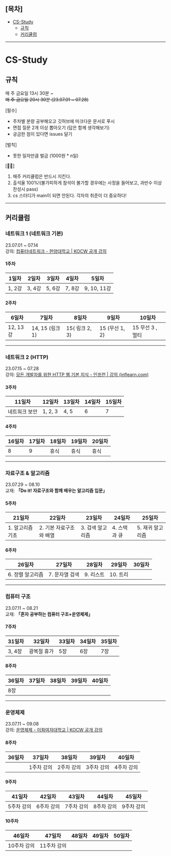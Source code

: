 ## [목차]
- [CS-Study](#cs-study)
  * [규칙](#규칙)
  * [커리큘럼](#커리큘럼)
---

# CS-Study
## 규칙 
매 주 금요일 13시 30분 ~      
~~매 주 금요일 20시 30분 (23.07.01 ~ 07.28)~~

[필수] 
- 주차별 분량 공부해오고 깃허브에 마크다운 문서로 푸시 
- 면접 질문 2개 이상 뽑아오기 (답은 함께 생각해보기)
- 궁금한 점이 있다면 issues 달기

[벌칙] 
- 못한 일자만큼 벌금 (1000원 * n일) 

[🏃‍♀️] 
1. 매주 커리큘럼은 반드시 지킨다. 
2. 출석율 100%!(불가피하게 참석이 불가할 경우에는 사정을 들어보고, 과반수 이상 찬성시 pass)
3. cs 스터디가 main이 되면 안된다. 각자의 취준이 더 중요하다!

---

## 커리큘럼

### 네트워크 1 (네트워크 기본)
23.07.01 ~ 07.14    
강의: [컴퓨터네트워크 - 한양대학교 | KOCW 공개 강의](http://www.kocw.net/home/cview.do?cid=6166c077e545b736)

#### 1주차

|1일차|2일차|3일차|4일차|5일차|
|---|---|---|---|---|
|1, 2강|3, 4강|5, 6강|7, 8강|9, 10, 11강|

#### 2주차

|6일차|7일차|8일차|9일차|10일차|
|---|---|---|---|---|
|12, 13강|14, 15 (링크1)|15( 링크 2, 3)|15 (무선 1, 2)|15 무선 3 , 멀티|


---
### 네트워크 2 (HTTP)
23.07.15 ~ 07.28       
강의: [모든 개발자를 위한 HTTP 웹 기본 지식 - 인프런 | 강의 (inflearn.com)](https://www.inflearn.com/course/http-%EC%9B%B9-%EB%84%A4%ED%8A%B8%EC%9B%8C%ED%81%AC#curriculum)

#### 3주차

|11일차|12일차|13일차|14일차|15일차|
|---|---|---|---|---|
|네트워크 보안|1, 2, 3|4, 5|6|7|

#### 4주차

|16일차|17일차|18일차|19일차|20일차|
|---|---|---|---|---|
|8|9|휴식|휴식|휴식|

---

### 자료구조 & 알고리즘 
23.07.29 ~ 08.10    
교재: **「Do it! 자료구조와 함께 배우는 알고리즘 입문」**
#### 5주차

|21일차|22일차|23일차|24일차|25일차|
|---|---|---|---|---|
|1. 알고리즘 기초|2. 기본 자료구조와 배열|3. 검색 알고리즘|4. 스택과 큐|5. 재귀 알고리즘|

#### 6주차

| 26일차           | 27일차                  | 28일차           | 29일차       | 30일차           |
| ---------------- | ----------------------- | ---------------- | ------------ | ---------------- |
| 6. 정렬 알고리즘 | 7. 문자열 검색 | 9. 리스트 | 10. 트리 |  |

---    

### 컴퓨터 구조
23.07.11 ~  08.21    
교재: **「혼자 공부하는 컴퓨터 구조+운영체제」**     
#### 7주차

| 31일차 | 32일차 | 33일차 | 34일차 | 35일차 |
| ------ | ------ | ------ | ------ | ------ |
| 3, 4장 | 광복절 휴가  | 5장    | 6장    | 7장    |

#### 8주차
| 36일차 | 37일차 | 38일차 | 39일차 | 40일차 |
| ------ | ------ | ------ | ------ | ------ |
| 8장 |  |   |    |    |

---    

### 운영체제
23.07.11 ~  09.08   
강의: [운영체제 - 이화여자대학교 | KOCW 공개 강의](http://www.kocw.net/home/search/kemView.do?kemId=1046323)   

#### 8주차
| 36일차 | 37일차 | 38일차 | 39일차 | 40일차 |
| ------ | ------ | ------ | ------ | ------ |
| | 1주차 강의 | 2주차 강의  | 3주차 강의   | 4주차 강의   |

#### 9주차
| 41일차 | 42일차 | 43일차 | 44일차 | 45일차 |
| ------ | ------ | ------ | ------ | ------ |
| 5주차 강의 | 6주차 강의 | 7주차 강의  | 8주차 강의   | 9주차 강의   |

#### 10주차
| 46일차 | 47일차 | 48일차 | 49일차 | 50일차 |
| ------ | ------ | ------ | ------ | ------ |
| 10주차 강의 | 11주차 강의 | |   |   |
